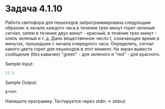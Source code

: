 # Задача 4.1.10

Работа светофора для пешеходов запрограммирована следующим образом: в начале каждого часа в течение трех минут горит зеленый сигнал, затем в течение двух минут - красный, в течение трех минут - опять зеленый и т. д. Дано вещественное число t, означающее время в минутах, прошедшее с начала очередного часа. Определить, сигнал какого цвета горит для пешеходов в этот момент. На экран вывести сообщение (без кавычек) "green" - для зеленого и "red" - для красного.

Sample Input:

```python
12.5
```

Sample Output:

```python
green
```

Напишите программу. Тестируется через stdin → stdout
